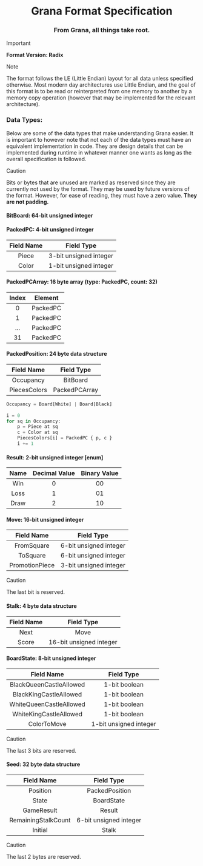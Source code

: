 <h1 align="center">Grana Format Specification</h1>

<h3 align="center">From Grana, all things take root.</h3>

> [!IMPORTANT]
> **Format Version: Radix**

> [!NOTE]
> The format follows the LE (Little Endian) layout for all data unless specified otherwise. Most modern day architectures use
Little Endian, and the goal of this format is to be read or reinterpreted from one memory to another by a memory copy
operation (however that may be implemented for the relevant architecture).

### Data Types:
Below are some of the data types that make understanding Grana easier. It is important to however note that not each of
the data types must have an equivalent implementation in code. They are design details that can be implemented during
runtime in whatever manner one wants as long as the overall specification is followed.

> [!CAUTION]
> Bits or bytes that are unused are marked as reserved since they are currently not used by the format. They may be used 
> by future versions of the format. However, for ease of reading, they must have a zero value. **They are not padding.**

#### BitBoard: 64-bit unsigned integer
#### PackedPC: 4-bit unsigned integer

| Field Name |       Field Type       |
|:----------:|:----------------------:|
|   Piece    | 3-bit unsigned integer |
|   Color    | 1-bit unsigned integer |

#### PackedPCArray: 16 byte array (type: PackedPC, count: 32)

| Index | Element  |
|:-----:|:--------:|
|   0   | PackedPC |
|   1   | PackedPC |
|  ...  | PackedPC |
|  31   | PackedPC |

#### PackedPosition: 24 byte data structure

|  Field Name  |  Field Type   |
|:------------:|:-------------:|
|  Occupancy   |   BitBoard    |
| PiecesColors | PackedPCArray |

```python
Occupancy = Board[White] | Board[Black]
    
i = 0
for sq in Occupancy:
    p = Piece at sq
    c = Color at sq
    PiecesColors[i] = PackedPC { p, c }
    i += 1
```
  
#### Result: 2-bit unsigned integer [enum]

| Name | Decimal Value | Binary Value |
|:----:|:-------------:|:------------:|
| Win  |       0       |      00      |
| Loss |       1       |      01      |
| Draw |       2       |      10      |

#### Move: 16-bit unsigned integer

|   Field Name   |       Field Type       |
|:--------------:|:----------------------:|
|   FromSquare   | 6-bit unsigned integer |
|    ToSquare    | 6-bit unsigned integer |
| PromotionPiece | 3-bit unsigned integer |

> [!CAUTION]
> The last bit is reserved.

#### Stalk: 4 byte data structure

| Field Name |       Field Type        |
|:----------:|:-----------------------:|
|    Next    |          Move           |
|   Score    | 16-bit unsigned integer |

#### BoardState: 8-bit unsigned integer

|       Field Name        |       Field Type       |
|:-----------------------:|:----------------------:|
| BlackQueenCastleAllowed |     1-bit boolean      |
| BlackKingCastleAllowed  |     1-bit boolean      |
| WhiteQueenCastleAllowed |     1-bit boolean      |
| WhiteKingCastleAllowed  |     1-bit boolean      |
|       ColorToMove       | 1-bit unsigned integer |

> [!CAUTION]
> The last 3 bits are reserved.

#### Seed: 32 byte data structure

|     Field Name      |       Field Type       |
|:-------------------:|:----------------------:|
|      Position       |     PackedPosition     |
|        State        |       BoardState       |
|     GameResult      |         Result         |
| RemainingStalkCount | 6-bit unsigned integer |
|       Initial       |         Stalk          |

> [!CAUTION]
> The last 2 bytes are reserved.